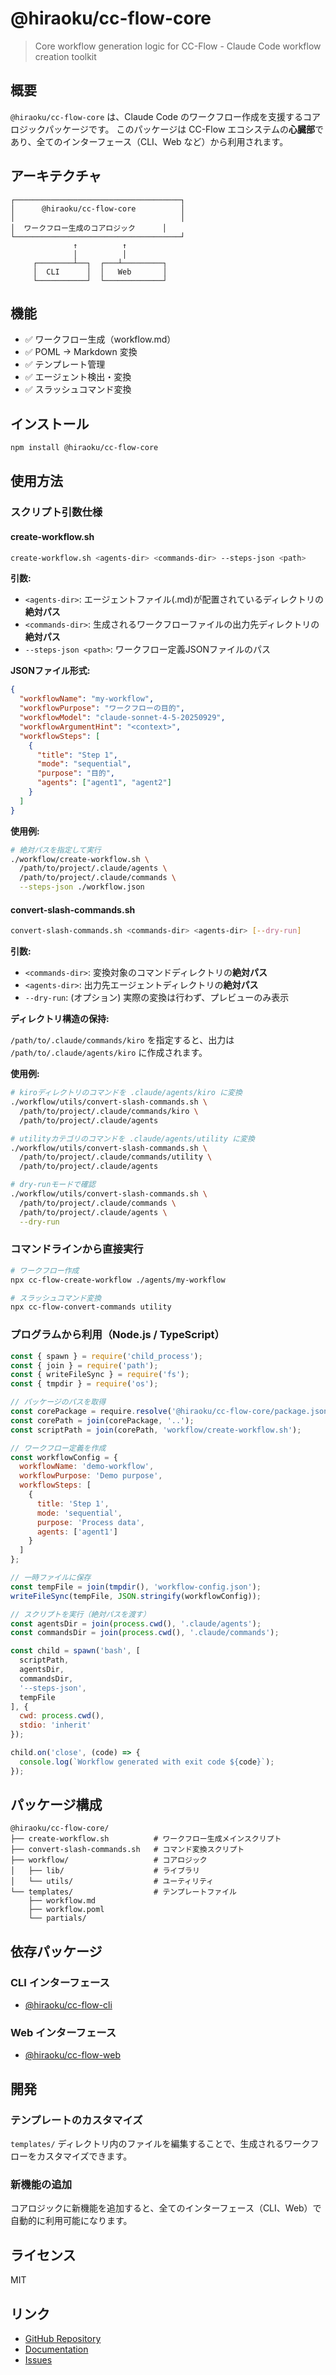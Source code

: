 # @hiraoku/cc-flow-core

> Core workflow generation logic for CC-Flow - Claude Code workflow creation toolkit

## 概要

`@hiraoku/cc-flow-core` は、Claude Code のワークフロー作成を支援するコアロジックパッケージです。
このパッケージは CC-Flow エコシステムの**心臓部**であり、全てのインターフェース（CLI、Web など）から利用されます。

## アーキテクチャ

```
┌─────────────────────────────────────┐
│      @hiraoku/cc-flow-core          │
│                                     │
│  ワークフロー生成のコアロジック      │
└─────────────────────────────────────┘
              ↑          ↑
              │          │
     ┌────────┴──┐  ┌───┴─────────┐
     │  CLI      │  │   Web       │
     └───────────┘  └─────────────┘
```

## 機能

- ✅ ワークフロー生成（workflow.md）
- ✅ POML → Markdown 変換
- ✅ テンプレート管理
- ✅ エージェント検出・変換
- ✅ スラッシュコマンド変換

## インストール

```bash
npm install @hiraoku/cc-flow-core
```

## 使用方法

### スクリプト引数仕様

#### create-workflow.sh

```bash
create-workflow.sh <agents-dir> <commands-dir> --steps-json <path>
```

**引数:**
- `<agents-dir>`: エージェントファイル(.md)が配置されているディレクトリの**絶対パス**
- `<commands-dir>`: 生成されるワークフローファイルの出力先ディレクトリの**絶対パス**
- `--steps-json <path>`: ワークフロー定義JSONファイルのパス

**JSONファイル形式:**

```json
{
  "workflowName": "my-workflow",
  "workflowPurpose": "ワークフローの目的",
  "workflowModel": "claude-sonnet-4-5-20250929",
  "workflowArgumentHint": "<context>",
  "workflowSteps": [
    {
      "title": "Step 1",
      "mode": "sequential",
      "purpose": "目的",
      "agents": ["agent1", "agent2"]
    }
  ]
}
```

**使用例:**

```bash
# 絶対パスを指定して実行
./workflow/create-workflow.sh \
  /path/to/project/.claude/agents \
  /path/to/project/.claude/commands \
  --steps-json ./workflow.json
```

#### convert-slash-commands.sh

```bash
convert-slash-commands.sh <commands-dir> <agents-dir> [--dry-run]
```

**引数:**
- `<commands-dir>`: 変換対象のコマンドディレクトリの**絶対パス**
- `<agents-dir>`: 出力先エージェントディレクトリの**絶対パス**
- `--dry-run`: (オプション) 実際の変換は行わず、プレビューのみ表示

**ディレクトリ構造の保持:**

`/path/to/.claude/commands/kiro` を指定すると、出力は `/path/to/.claude/agents/kiro` に作成されます。

**使用例:**

```bash
# kiroディレクトリのコマンドを .claude/agents/kiro に変換
./workflow/utils/convert-slash-commands.sh \
  /path/to/project/.claude/commands/kiro \
  /path/to/project/.claude/agents

# utilityカテゴリのコマンドを .claude/agents/utility に変換
./workflow/utils/convert-slash-commands.sh \
  /path/to/project/.claude/commands/utility \
  /path/to/project/.claude/agents

# dry-runモードで確認
./workflow/utils/convert-slash-commands.sh \
  /path/to/project/.claude/commands \
  /path/to/project/.claude/agents \
  --dry-run
```

### コマンドラインから直接実行

```bash
# ワークフロー作成
npx cc-flow-create-workflow ./agents/my-workflow

# スラッシュコマンド変換
npx cc-flow-convert-commands utility
```

### プログラムから利用（Node.js / TypeScript）

```javascript
const { spawn } = require('child_process');
const { join } = require('path');
const { writeFileSync } = require('fs');
const { tmpdir } = require('os');

// パッケージのパスを取得
const corePackage = require.resolve('@hiraoku/cc-flow-core/package.json');
const corePath = join(corePackage, '..');
const scriptPath = join(corePath, 'workflow/create-workflow.sh');

// ワークフロー定義を作成
const workflowConfig = {
  workflowName: 'demo-workflow',
  workflowPurpose: 'Demo purpose',
  workflowSteps: [
    {
      title: 'Step 1',
      mode: 'sequential',
      purpose: 'Process data',
      agents: ['agent1']
    }
  ]
};

// 一時ファイルに保存
const tempFile = join(tmpdir(), 'workflow-config.json');
writeFileSync(tempFile, JSON.stringify(workflowConfig));

// スクリプトを実行（絶対パスを渡す）
const agentsDir = join(process.cwd(), '.claude/agents');
const commandsDir = join(process.cwd(), '.claude/commands');

const child = spawn('bash', [
  scriptPath,
  agentsDir,
  commandsDir,
  '--steps-json',
  tempFile
], {
  cwd: process.cwd(),
  stdio: 'inherit'
});

child.on('close', (code) => {
  console.log(`Workflow generated with exit code ${code}`);
});
```

## パッケージ構成

```
@hiraoku/cc-flow-core/
├── create-workflow.sh          # ワークフロー生成メインスクリプト
├── convert-slash-commands.sh   # コマンド変換スクリプト
├── workflow/                   # コアロジック
│   ├── lib/                    # ライブラリ
│   └── utils/                  # ユーティリティ
└── templates/                  # テンプレートファイル
    ├── workflow.md
    ├── workflow.poml
    └── partials/
```

## 依存パッケージ

### CLI インターフェース
- [@hiraoku/cc-flow-cli](https://www.npmjs.com/package/@hiraoku/cc-flow-cli)

### Web インターフェース
- [@hiraoku/cc-flow-web](https://www.npmjs.com/package/@hiraoku/cc-flow-web)

## 開発

### テンプレートのカスタマイズ

`templates/` ディレクトリ内のファイルを編集することで、生成されるワークフローをカスタマイズできます。

### 新機能の追加

コアロジックに新機能を追加すると、全てのインターフェース（CLI、Web）で自動的に利用可能になります。

## ライセンス

MIT

## リンク

- [GitHub Repository](https://github.com/hiraoku/cc-flow)
- [Documentation](https://github.com/hiraoku/cc-flow#readme)
- [Issues](https://github.com/hiraoku/cc-flow/issues)
